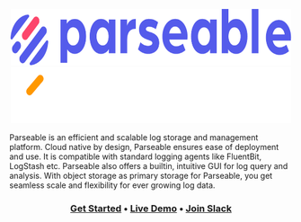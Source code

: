 <p align="center">
  <span">
    <a href="https://www.parseable.io" target="_blank"><img src="https://raw.githubusercontent.com/parseablehq/.github/main/images/logo.svg#gh-light-mode-only" alt="Parseable" width="500" height="100" /></a>
    <a href="https://www.parseable.io" target="_blank"><img src="https://raw.githubusercontent.com/parseablehq/.github/main/images/logo-dark.png#gh-dark-mode-only" alt="Parseable" width="500" height="100" /></a>
  </a> 
</p>

Parseable is an efficient and scalable log storage and management platform. Cloud native by design, Parseable ensures ease of deployment and use. It is compatible with standard logging agents like FluentBit, LogStash etc. Parseable also offers a builtin, intuitive GUI for log query and analysis. With object storage as primary storage for Parseable, you get seamless scale and flexibility for ever growing log data.

<h3 align="center">
  <b><a href="https://www.parseable.io/docs/quick-start">Get Started</a></b>
  •
  <a href="https://demo.parseable.io">Live Demo</a>
  •
  <a href="https://www.parseable.io/#community">Join Slack</a>
</h3>

